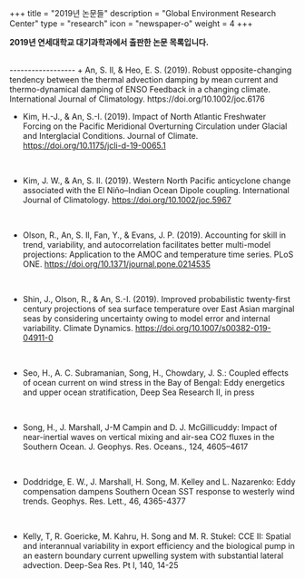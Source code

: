 +++
title = "2019년 논문들"
description = "Global Environment Research Center"
type = "research"
icon = "newspaper-o"
weight = 4
+++

**2019년 연세대학교 대기과학과에서 출판한 논문 목록입니다.**
<!--more-->
<br>
------------------
+ An, S. Il, & Heo, E. S. (2019). Robust opposite-changing tendency between the thermal advection damping by mean current and thermo-dynamical damping of ENSO Feedback in a changing climate. International Journal of Climatology. https://doi.org/10.1002/joc.6176

<br>

+ Kim, H.-J., & An, S.-I. (2019). Impact of North Atlantic Freshwater Forcing on the Pacific Meridional Overturning Circulation under Glacial and Interglacial Conditions. Journal of Climate. https://doi.org/10.1175/jcli-d-19-0065.1

<br>

+ Kim, J. W., & An, S. Il. (2019). Western North Pacific anticyclone change associated with the El Niño–Indian Ocean Dipole coupling. International Journal of Climatology. https://doi.org/10.1002/joc.5967

<br>

+ Olson, R., An, S. Il, Fan, Y., & Evans, J. P. (2019). Accounting for skill in trend, variability, and autocorrelation facilitates better multi-model projections: Application to the AMOC and temperature time series. PLoS ONE. https://doi.org/10.1371/journal.pone.0214535

<br>

+ Shin, J., Olson, R., & An, S.-I. (2019). Improved probabilistic twenty-first century projections of sea surface temperature over East Asian marginal seas by considering uncertainty owing to model error and internal variability. Climate Dynamics. https://doi.org/10.1007/s00382-019-04911-0


<br>

+ Seo, H., A. C. Subramanian, Song, H., Chowdary, J. S.: Coupled effects of ocean current on wind stress in the Bay of Bengal: Eddy energetics and upper ocean stratification, Deep Sea Research II, in press

<br>

+ Song, H., J. Marshall, J-M Campin and D. J. McGillicuddy: Impact of near-inertial waves on vertical mixing and air-sea CO2 fluxes in the Southern Ocean. J. Geophys. Res. Oceans., 124, 4605–4617

<br>

+ Doddridge, E. W., J. Marshall, H. Song, M. Kelley and L. Nazarenko: Eddy compensation dampens Southern Ocean SST response to westerly wind trends. Geophys. Res. Lett., 46, 4365-4377

<br>

+ Kelly, T, R. Goericke, M. Kahru, H. Song and M. R. Stukel: CCE II: Spatial and interannual variability in export efficiency and the biological pump in an eastern boundary current upwelling system with substantial lateral advection. Deep-Sea Res. Pt I, 140, 14-25

<br>
